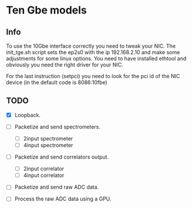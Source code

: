 # Ten Gbe models

## Info
To use the 10Gbe interface correctly you need to tweak your NIC. The init_tge.sh script sets the ep2s0 with the ip 192.168.2.10 and make some adjustments for some linux options. You need to have installed ethtool and obviously you need the right driver for your NIC.

For the last instruction (setpci) you need to look for the pci id of the NIC device (in the default code is 8086:10fbe)

## TODO
- [x] Loopback.
- [ ] Packetize and send spectrometers.
    - [ ] 2input spectrometer
    - [ ] 4input spectrometer
- [ ] Packetize and send correlators output.
    - [ ] 2input correlator
    - [ ] 4input correlator
- [ ] Packetize and send raw ADC data. 
- [ ] Process the raw ADC data using a GPU.

